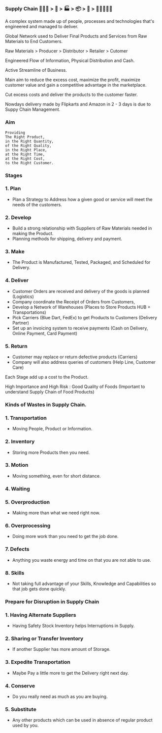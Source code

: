 ### Supply Chain 🥕🍅🥔 > 🚚 > 🏭 > 📦 > 🚛 > 👩🏻‍🤝‍👩🏻

A complex system made up of people, processes and technologies that's engineered and managed to deliver.

Global Network used to Deliver Final Products and Services from Raw Materials to End Customers.

Raw Materials > Producer > Distributor > Retailer > Cutomer 

Engineered Flow of Information, Physical Distribution and Cash.

Active Streamline of Business.

Main aim to reduce the excess cost, maximize the profit, maximize customer value and gain 
a competitive advantage in the marketplace.

Cut excess costs and deliver the products to the customer faster.

Nowdays delivery made by Flipkarts and Amazon in 2 - 3 days is due to Suppy Chain Management.

### Aim

```
Providing 
The Right Product, 
in the Right Quantity, 
of the Right Quality, 
in the Right Place,
at the Right Time, 
at the Right Cost,
to the Right Customer.
```

### Stages

### 1. Plan    
- Plan a Strategy to Address how a given good or service will meet the needs of the customers.

### 2. Develop 
- Build a strong relationship with Suppliers of Raw Materials needed in making the Product.
- Planning methods for shipping, delivery and payment.

### 3. Make
- The Product is Manufactured, Tested, Packaged, and Scheduled for Delivery.

### 4. Deliver 
- Customer Orders are received and delivery of the goods is planned (Logistics) 
- Company coordinate the Receipt of Orders from Customers,
- Develop a Network of Warehouses (Places to Store Products HUB + Transportations)
- Pick Carriers (Blue Dart, FedEx) to get Products to Customers (Delivery Partner)
- Set up an invoicing system to receive payments (Cash on Delivery, Online Payment, Card Payment)

### 5. Return  
- Customer may replace or return defective products (Carriers)
- Company will also address queries of customers (Help Line, Customer Care)

Each Stage add up a cost to the Product.

High Importance and High Risk : Good Quality of Foods (Important to understand Supply Chain of Food Products)

### Kinds of Wastes in Supply Chain.

### 1. Transportation
- Moving People, Product or Information.

### 2. Inventory 
- Storing more Products then you need.

### 3. Motion
- Moving something, even for short distance.

### 4. Waiting

### 5. Overproduction
- Making more than what we need right now.

### 6. Overprocessing
- Doing more work than you need to get the job done.

### 7. Defects 
- Anything you waste energy and time on that you are not able to use.

### 8. Skills
- Not taking full advantage of your Skills, Knowledge and Capabilities so that job gets done quickly.


### Prepare for Disruption in Supply Chain

### 1. Having Alternate Suppliers
- Having Safety Stock Inventory helps Interruptions in Supply.

### 2. Sharing or Transfer Inventory 
- If another Supplier has more amount of Storage.

### 3. Expedite Transportation
- Maybe Pay a little more to get the Delivery right next day.

### 4. Conserve 
- Do you really need as much as you are buying.

### 5. Substitute
- Any other products which can be used in absence of regular product used by you.
